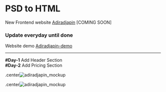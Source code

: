 # PSD to HTML
New Frontend website [Adiradjapin](http://adiradjapin.com/) [COMING SOON]

### Update everyday until done
Website demo [Adiradjapin-demo](https://solvedia.github.io/adiradjapin/)

***
**#Day-1** Add Header Section  
**#Day-2** Add Pricing Section

.center![adiradjapin_mockup](https://github.com/solvedia/adiradjapin/blob/master/preview/layout_design.jpg)
  
.center![adiradjapin_mockup](https://github.com/solvedia/adiradjapin/blob/master/preview/section_pricing.jpg)
